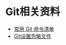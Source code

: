 # Git相关资料
* [常用 Git 命令清单](http://www.ruanyifeng.com/blog/2015/12/git-cheat-sheet.html)
* [Git设置忽略文件](https://www.jianshu.com/p/00211429db72)

